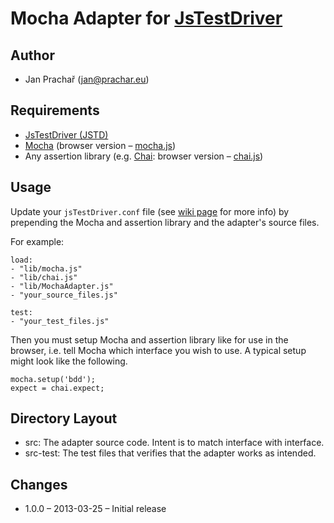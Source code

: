 Mocha Adapter for [JsTestDriver][jstd]
========================================

Author
------

* Jan Prachař (jan@prachar.eu)

Requirements
------------

 - [JsTestDriver (JSTD)][jstd]
 - [Mocha][mocha] (browser version – [mocha.js][mocha.js])
 - Any assertion library (e.g. [Chai][chai]: browser version – [chai.js][chai.js])

Usage
-----

Update your `jsTestDriver.conf` file (see [wiki page][jstd-conf] for more info)  by prepending the Mocha and assertion library and the adapter's source files.

For example:

	load:
    - "lib/mocha.js"
	- "lib/chai.js"
    - "lib/MochaAdapter.js"
    - "your_source_files.js"

	test:
    - "your_test_files.js"

Then you must setup Mocha and assertion library like for use in the browser, i.e. tell Mocha which interface you wish to use. A typical setup might look like the following.

	mocha.setup('bdd');
	expect = chai.expect;


Directory Layout
----------------
 
 - src: The adapter source code. Intent is to match interface with interface.
 - src-test: The test files that verifies that the adapter works as intended.

Changes
-------
 * 1.0.0 – 2013-03-25 – Initial release


[jstd]: http://code.google.com/p/js-test-driver
[jstd-conf]: http://code.google.com/p/js-test-driver/wiki/ConfigurationFile
[mocha]: https://github.com/visionmedia/mocha 
[mocha.js]: https://github.com/visionmedia/mocha/blob/master/mocha.js
[chai]: https://github.com/chaijs/chai
[chai.js]: https://github.com/chaijs/chai/blob/master/chai.js
